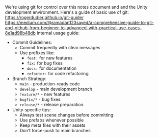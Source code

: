 We're using git for control over this notes document and and the Unity development environment.
Here's a guide of basic use of git:
https://rogerdudler.github.io/git-guide/
https://medium.com/@ramadan123sayed/a-comprehensive-guide-to-git-and-github-from-beginner-to-advanced-with-practical-use-cases-8e1ad98b48db
Internal usage guide:
- Commit Guidelines:
    - Commit frequently with clear messages
    - Use prefixes like:
        - `feat:` for new features
        - `fix:` for bug fixes
        - `docs:` for documentation
        - `refactor:` for code refactoring
- Branch Strategy:
    - `main` - production-ready code
    - `develop` - main development branch
    - `feature/*` - new features
    - `bugfix/*` - bug fixes
    - `release/*` - release preparation
- Unity-specific tips:
    - Always test scene changes before committing
    - Use prefabs whenever possible
    - Keep meta files with their assets
    - Don't force-push to main branches